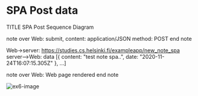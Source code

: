 # SPA Post data

TITLE SPA Post Sequence Diagram

note over Web:
submit,
content: application/JSON
method: POST
end note

Web->server: https://studies.cs.helsinki.fi/exampleapp/new_note_spa
server-->Web: data [{ content: "test note spa..", date: "2020-11-24T16:07:15.305Z" }, ...]

note over Web:
Web page rendered
end note


![ex6-image](/img/exercise6.png)